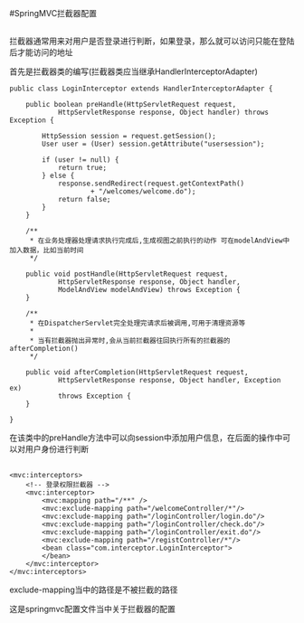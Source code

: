 #SpringMVC拦截器配置
##

拦截器通常用来对用户是否登录进行判断，如果登录，那么就可以访问只能在登陆后才能访问的地址

首先是拦截器类的编写(拦截器类应当继承HandlerInterceptorAdapter)

	public class LoginInterceptor extends HandlerInterceptorAdapter {

		public boolean preHandle(HttpServletRequest request,
				HttpServletResponse response, Object handler) throws Exception {
	
			HttpSession session = request.getSession();
			User user = (User) session.getAttribute("usersession");
	
			if (user != null) {
				return true;
			} else {
				response.sendRedirect(request.getContextPath()
						+ "/welcomes/welcome.do");
				return false;
			}
		}
	
		/**
		 * 在业务处理器处理请求执行完成后,生成视图之前执行的动作 可在modelAndView中加入数据，比如当前时间
		 */
	
		public void postHandle(HttpServletRequest request,
				HttpServletResponse response, Object handler,
				ModelAndView modelAndView) throws Exception {
		}
	
		/**
		 * 在DispatcherServlet完全处理完请求后被调用,可用于清理资源等
		 * 
		 * 当有拦截器抛出异常时,会从当前拦截器往回执行所有的拦截器的afterCompletion()
		 */
	
		public void afterCompletion(HttpServletRequest request,
				HttpServletResponse response, Object handler, Exception ex)
				throws Exception {
		}
	
	}

在该类中的preHandle方法中可以向session中添加用户信息，在后面的操作中可以对用户身份进行判断

##

	<mvc:interceptors>
		<!-- 登录权限拦截器 -->
		<mvc:interceptor>
			<mvc:mapping path="/**" />
			<mvc:exclude-mapping path="/welcomeController/*"/>
			<mvc:exclude-mapping path="/loginController/login.do"/>
			<mvc:exclude-mapping path="/loginController/check.do"/>
			<mvc:exclude-mapping path="/loginController/exit.do"/>
			<mvc:exclude-mapping path="/registController/*"/>
			<bean class="com.interceptor.LoginInterceptor">
			</bean>
		</mvc:interceptor>
	</mvc:interceptors>

exclude-mapping当中的路径是不被拦截的路径

这是springmvc配置文件当中关于拦截器的配置
